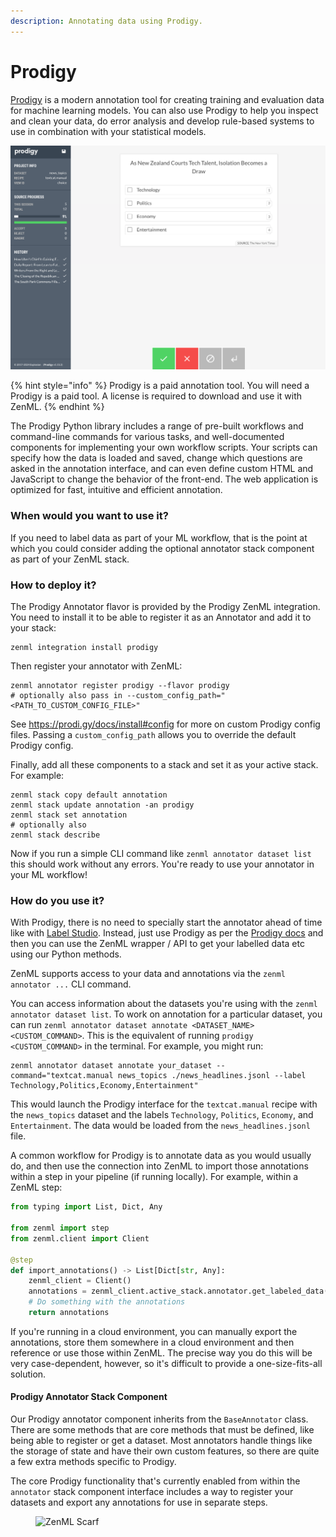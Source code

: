 ```yaml
---
description: Annotating data using Prodigy.
---
```


# Prodigy

[Prodigy](https://prodi.gy/) is a modern annotation tool for creating training
and evaluation data for machine learning models. You can also use Prodigy to
help you inspect and clean your data, do error analysis and develop rule-based
systems to use in combination with your statistical models.

![Prodigy Annotator](../../../.gitbook/assets/prodigy-annotator.png)

{% hint style="info" %} Prodigy is a paid annotation tool. You will need a
Prodigy is a paid tool. A license is required to download and use it with ZenML. {% endhint %}


The Prodigy Python library includes a range of pre-built workflows and
command-line commands for various tasks, and well-documented components for
implementing your own workflow scripts. Your scripts can specify how the data is
loaded and saved, change which questions are asked in the annotation interface,
and can even define custom HTML and JavaScript to change the behavior of the
front-end. The web application is optimized for fast, intuitive and efficient
annotation.

### When would you want to use it?

If you need to label data as part of your ML workflow, that is the point at
which you could consider adding the optional annotator stack component as part
of your ZenML stack.

### How to deploy it?

The Prodigy Annotator flavor is provided by the Prodigy ZenML integration. You
need to install it to be able to register it as an Annotator and add it to your
stack:

```shell
zenml integration install prodigy
```

Then register your annotator with ZenML:

```shell
zenml annotator register prodigy --flavor prodigy
# optionally also pass in --custom_config_path="<PATH_TO_CUSTOM_CONFIG_FILE>"
```

See https://prodi.gy/docs/install#config for more on custom Prodigy config
files. Passing a `custom_config_path` allows you to override the default Prodigy
config.

Finally, add all these components to a stack and set it as your active stack.
For example:

```shell
zenml stack copy default annotation
zenml stack update annotation -an prodigy
zenml stack set annotation
# optionally also
zenml stack describe
```

Now if you run a simple CLI command like `zenml annotator dataset list` this
should work without any errors. You're ready to use your annotator in your ML
workflow!

### How do you use it?

With Prodigy, there is no need to specially start the annotator ahead of time
like with [Label Studio](label-studio.md). Instead, just use Prodigy as per the
[Prodigy docs](https://prodi.gy) and then you can use the ZenML wrapper / API to
get your labelled data etc using our Python methods.

ZenML supports access to your data and annotations via the `zenml annotator ...`
CLI command.

You can access information about the datasets you're using with the `zenml
annotator dataset list`. To work on annotation for a particular dataset, you can
run `zenml annotator dataset annotate <DATASET_NAME> <CUSTOM_COMMAND>`. This is
the equivalent of running `prodigy <CUSTOM_COMMAND>` in the terminal. For
example, you might run:

```shell
zenml annotator dataset annotate your_dataset --command="textcat.manual news_topics ./news_headlines.jsonl --label Technology,Politics,Economy,Entertainment"
```

This would launch the Prodigy interface for the `textcat.manual` recipe with the
`news_topics` dataset and the labels `Technology`, `Politics`, `Economy`, and
`Entertainment`. The data would be loaded from the `news_headlines.jsonl` file.

A common workflow for Prodigy is to annotate data as you would usually do, and
then use the connection into ZenML to import those annotations within a step in
your pipeline (if running locally). For example, within a ZenML step:

```python
from typing import List, Dict, Any

from zenml import step
from zenml.client import Client

@step
def import_annotations() -> List[Dict[str, Any]:
    zenml_client = Client()
    annotations = zenml_client.active_stack.annotator.get_labeled_data(dataset_name="my_dataset")
    # Do something with the annotations
    return annotations
```

If you're running in a cloud environment, you can manually export the
annotations, store them somewhere in a cloud environment and then reference or
use those within ZenML. The precise way you do this will be very case-dependent,
however, so it's difficult to provide a one-size-fits-all solution.

#### Prodigy Annotator Stack Component

Our Prodigy annotator component inherits from the `BaseAnnotator` class. There
are some methods that are core methods that must be defined, like being able to
register or get a dataset. Most annotators handle things like the storage of
state and have their own custom features, so there are quite a few extra methods
specific to Prodigy.

The core Prodigy functionality that's currently enabled from within the
`annotator` stack component interface includes a way to register your datasets
and export any annotations for use in separate steps.

<!-- For scarf -->
<figure><img alt="ZenML Scarf" referrerpolicy="no-referrer-when-downgrade" src="https://static.scarf.sh/a.png?x-pxid=f0b4f458-0a54-4fcd-aa95-d5ee424815bc" /></figure>
